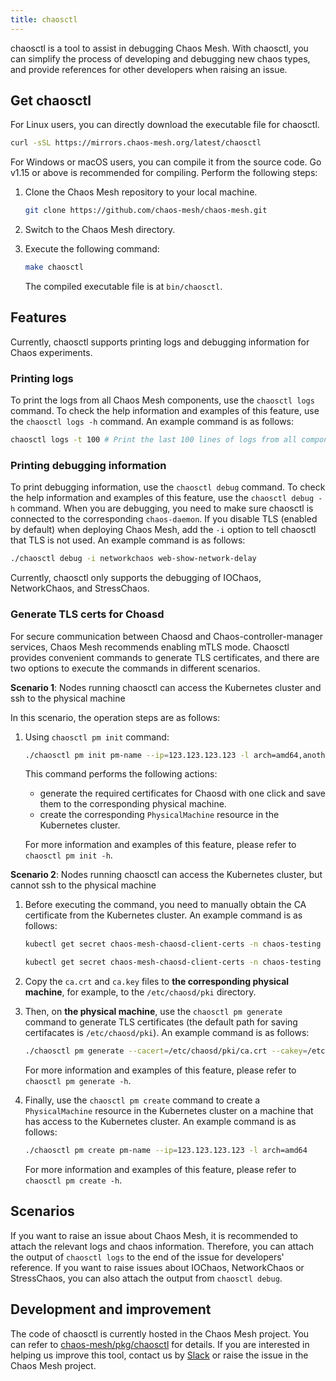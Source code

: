 ```yaml
---
title: chaosctl
---
```


chaosctl is a tool to assist in debugging Chaos Mesh. With chaosctl, you can simplify the process of developing and debugging new chaos types, and provide references for other developers when raising an issue.

## Get chaosctl

For Linux users, you can directly download the executable file for chaosctl.

```bash
curl -sSL https://mirrors.chaos-mesh.org/latest/chaosctl
```

For Windows or macOS users, you can compile it from the source code. Go v1.15 or above is recommended for compiling. Perform the following steps:

1. Clone the Chaos Mesh repository to your local machine.

   ```bash
   git clone https://github.com/chaos-mesh/chaos-mesh.git
   ```

2. Switch to the Chaos Mesh directory.

3. Execute the following command:

   ```bash
   make chaosctl
   ```

   The compiled executable file is at `bin/chaosctl`.

## Features

Currently, chaosctl supports printing logs and debugging information for Chaos experiments.

### Printing logs

To print the logs from all Chaos Mesh components, use the `chaosctl logs` command. To check the help information and examples of this feature, use the `chaosctl logs -h` command. An example command is as follows:

```bash
chaosctl logs -t 100 # Print the last 100 lines of logs from all components
```

### Printing debugging information

To print debugging information, use the `chaosctl debug` command. To check the help information and examples of this feature, use the `chaosctl debug -h` command. When you are debugging, you need to make sure chaosctl is connected to the corresponding `chaos-daemon`. If you disable TLS (enabled by default) when deploying Chaos Mesh, add the `-i` option to tell chaosctl that TLS is not used. An example command is as follows:

```bash
./chaosctl debug -i networkchaos web-show-network-delay
```

Currently, chaosctl only supports the debugging of IOChaos, NetworkChaos, and StressChaos.

### Generate TLS certs for Choasd

For secure communication between Chaosd and Chaos-controller-manager services, Chaos Mesh recommends enabling mTLS mode. Chaosctl provides convenient commands to generate TLS certificates, and there are two options to execute the commands in different scenarios.

**Scenario 1**: Nodes running chaosctl can access the Kubernetes cluster and ssh to the physical machine

In this scenario, the operation steps are as follows:

1. Using `chaosctl pm init` command:

   ```bash
   ./chaosctl pm init pm-name --ip=123.123.123.123 -l arch=amd64,anotherkey=value
   ```

   This command performs the following actions: 
   
   - generate the required certificates for Chaosd with one click and save them to the corresponding physical machine.
   - create the corresponding `PhysicalMachine` resource in the Kubernetes cluster.

   For more information and examples of this feature, please refer to `chaosctl pm init -h`.

**Scenario 2**: Nodes running chaosctl can access the Kubernetes cluster, but cannot ssh to the physical machine

1. Before executing the command, you need to manually obtain the CA certificate from the Kubernetes cluster. An example command is as follows:

   ```bash
   kubectl get secret chaos-mesh-chaosd-client-certs -n chaos-testing -o "jsonpath={.data['ca\.crt']}" | base64 -d > ca.crt

   kubectl get secret chaos-mesh-chaosd-client-certs -n chaos-testing -o "jsonpath={.data['ca\.key']}" | base64 -d> ca.key
   ```

2. Copy the `ca.crt` and `ca.key` files to **the corresponding physical machine**, for example, to the `/etc/chaosd/pki` directory.
   
3. Then, on **the physical machine**, use the `chaosctl pm generate` command to generate TLS certificates (the default path for saving certifacates is `/etc/chaosd/pki`). An example command is as follows:

   ```bash
   ./chaosctl pm generate --cacert=/etc/chaosd/pki/ca.crt --cakey=/etc/chaosd/pki/ca.key
   ```

   For more information and examples of this feature, please refer to `chaosctl pm generate -h`.

4. Finally, use the `chaosctl pm create` command to create a `PhysicalMachine` resource in the Kubernetes cluster on a machine that has access to the Kubernetes cluster. An example command is as follows:

   ```bash
   ./chaosctl pm create pm-name --ip=123.123.123.123 -l arch=amd64
   ```

   For more information and examples of this feature, please refer to `chaosctl pm create -h`.
## Scenarios

If you want to raise an issue about Chaos Mesh, it is recommended to attach the relevant logs and chaos information. Therefore, you can attach the output of `chaosctl logs` to the end of the issue for developers' reference. If you want to raise issues about IOChaos, NetworkChaos or StressChaos, you can also attach the output from `chaosctl debug`.

## Development and improvement

The code of chaosctl is currently hosted in the Chaos Mesh project. You can refer to [chaos-mesh/pkg/chaosctl](https://github.com/chaos-mesh/chaos-mesh/tree/master/pkg/chaosctl) for details. If you are interested in helping us improve this tool, contact us by [Slack](https://cloud-native.slack.com/archives/C0193VAV272) or raise the issue in the Chaos Mesh project.
